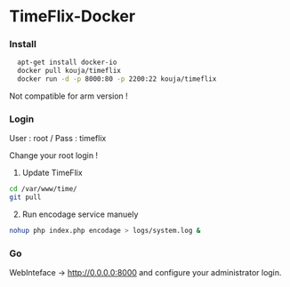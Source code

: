 # TimeFlix-Docker

### Install
```sh
  apt-get install docker-io
  docker pull kouja/timeflix
  docker run -d -p 8000:80 -p 2200:22 kouja/timeflix
```
Not compatible for arm version ! 

### Login

User : root / 
Pass : timeflix 

Change your root login ! 

1. Update TimeFlix

```sh
cd /var/www/time/
git pull
```

2. Run encodage service manuely

```sh
nohup php index.php encodage > logs/system.log &
```
### Go 

WebInteface -> http://0.0.0.0:8000 and configure your administrator login. 


